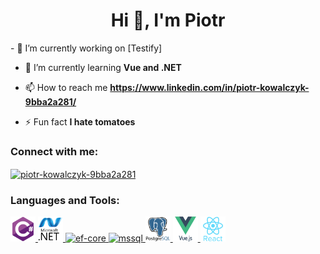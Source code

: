 <h1 align="center">Hi 👋, I'm Piotr</h1>
- 🔭 I’m currently working on [Testify]

- 🌱 I’m currently learning **Vue and .NET**

- 📫 How to reach me **https://www.linkedin.com/in/piotr-kowalczyk-9bba2a281/**

- ⚡ Fun fact **I hate tomatoes**

<h3 align="left">Connect with me:</h3>
<p align="left">
<a href="https://linkedin.com/in/piotr-kowalczyk-9bba2a281" target="blank"><img align="center" src="https://raw.githubusercontent.com/rahuldkjain/github-profile-readme-generator/master/src/images/icons/Social/linked-in-alt.svg" alt="piotr-kowalczyk-9bba2a281" height="30" width="40" /></a>
</p>

<h3 align="left">Languages and Tools:</h3>
<p align="left">
  <!-- C# / .NET -->
  <a href="https://dotnet.microsoft.com/" target="_blank" rel="noreferrer">
    <img src="https://raw.githubusercontent.com/devicons/devicon/master/icons/csharp/csharp-original.svg" alt="csharp" width="40" height="40"/>
  </a>
  <a href="https://dotnet.microsoft.com/" target="_blank" rel="noreferrer">
    <img src="https://raw.githubusercontent.com/devicons/devicon/master/icons/dot-net/dot-net-original-wordmark.svg" alt="dotnet" width="40" height="40"/>
  </a>

  <!-- Entity Framework Core -->
  <a href="https://learn.microsoft.com/en-us/ef/core/" target="_blank" rel="noreferrer">
    <img src="https://www.vectorlogo.zone/logos/dotnetfoundation/dotnetfoundation-icon.svg" alt="ef-core" width="40" height="40"/>
  </a>

  <!-- MSSQL -->
  <a href="https://www.microsoft.com/en-us/sql-server" target="_blank" rel="noreferrer">
    <img src="https://www.svgrepo.com/show/303229/microsoft-sql-server-logo.svg" alt="mssql" width="40" height="40"/>
  </a>

  <!-- PostgreSQL -->
  <a href="https://www.postgresql.org" target="_blank" rel="noreferrer">
    <img src="https://raw.githubusercontent.com/devicons/devicon/master/icons/postgresql/postgresql-original-wordmark.svg" alt="postgresql" width="40" height="40"/>
  </a>

  <!-- Vue -->
  <a href="https://vuejs.org/" target="_blank" rel="noreferrer">
    <img src="https://raw.githubusercontent.com/devicons/devicon/master/icons/vuejs/vuejs-original-wordmark.svg" alt="vue" width="40" height="40"/>
  </a>

  <!-- React -->
  <a href="https://reactjs.org/" target="_blank" rel="noreferrer">
    <img src="https://raw.githubusercontent.com/devicons/devicon/master/icons/react/react-original-wordmark.svg" alt="react" width="40" height="40"/>
  </a>
</p>

